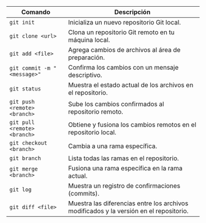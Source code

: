 | Comando                            | Descripción                                              |
|------------------------------------|----------------------------------------------------------|
| `git init`                         | Inicializa un nuevo repositorio Git local.               |
| `git clone <url>`                  | Clona un repositorio Git remoto en tu máquina local.    |
| `git add <file>`                   | Agrega cambios de archivos al área de preparación.       |
| `git commit -m "<message>"`        | Confirma los cambios con un mensaje descriptivo.        |
| `git status`                       | Muestra el estado actual de los archivos en el repositorio. |
| `git push <remote> <branch>`       | Sube los cambios confirmados al repositorio remoto.     |
| `git pull <remote> <branch>`       | Obtiene y fusiona los cambios remotos en el repositorio local. |
| `git checkout <branch>`            | Cambia a una rama específica.                           |
| `git branch`                       | Lista todas las ramas en el repositorio.                |
| `git merge <branch>`               | Fusiona una rama específica en la rama actual.          |
| `git log`                          | Muestra un registro de confirmaciones (commits).        |
| `git diff <file>`                  | Muestra las diferencias entre los archivos modificados y la versión en el repositorio. |
